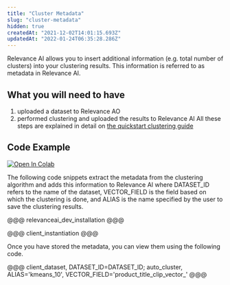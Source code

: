 ```yaml
---
title: "Cluster Metadata"
slug: "cluster-metadata"
hidden: true
createdAt: "2021-12-02T14:01:15.693Z"
updatedAt: "2022-01-24T06:35:28.286Z"
---
```

Relevance AI allows you to insert additional information (e.g. total number of clusters) into your clustering results. This information is referred to as metadata in Relevance AI.

## What you will need to have
1. uploaded a dataset to Relevance AO
2. performed clustering and uploaded the results to Relevance AI
All these steps are explained in detail on [the quickstart clustering guide](doc:quickstart-clustering)

## Code Example

[![Open In Colab](https://colab.research.google.com/assets/colab-badge.svg)](https://colab.research.google.com/github/RelevanceAI/RelevanceAI-readme-docs/blob/v2.0.0/docs/clustering-features/clustering/_notebooks/RelevanceAI-ReadMe-Clustering-Metadata.ipynb)


The following code snippets extract the metadata from the clustering algorithm and adds this information to Relevance AI where DATASET_ID refers to the name of the dataset, VECTOR_FIELD is the field based on which the clustering is done, and ALIAS is the name specified by the user to save the clustering results.

@@@ relevanceai_dev_installation @@@

@@@ client_instantiation @@@

Once you have stored the metadata, you can view them using the following code.

@@@ client_dataset, DATASET_ID=DATASET_ID; auto_cluster, ALIAS='kmeans_10', VECTOR_FIELD='product_title_clip_vector_' @@@
